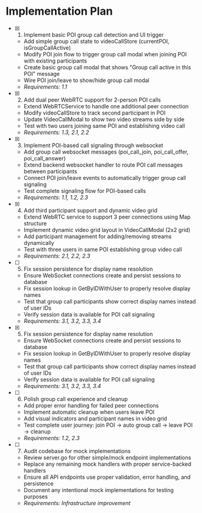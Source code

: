 # Implementation Plan

- [x] 1. Implement basic POI group call detection and UI trigger
  - Add simple group call state to videoCallStore (currentPOI, isGroupCallActive)
  - Modify POI join flow to trigger group call modal when joining POI with existing participants
  - Create basic group call modal that shows "Group call active in this POI" message
  - Wire POI join/leave to show/hide group call modal
  - _Requirements: 1.1_

- [x] 2. Add dual peer WebRTC support for 2-person POI calls
  - Extend WebRTCService to handle one additional peer connection
  - Modify videoCallStore to track second participant in POI
  - Update VideoCallModal to show two video streams side by side
  - Test with two users joining same POI and establishing video call
  - _Requirements: 1.3, 2.1, 2.2_

- [x] 3. Implement POI-based call signaling through websocket
  - Add group call websocket messages (poi_call_join, poi_call_offer, poi_call_answer)
  - Extend backend websocket handler to route POI call messages between participants
  - Connect POI join/leave events to automatically trigger group call signaling
  - Test complete signaling flow for POI-based calls
  - _Requirements: 1.1, 1.2, 2.3_

- [x] 4. Add third participant support and dynamic video grid
  - Extend WebRTC service to support 3 peer connections using Map structure
  - Implement dynamic video grid layout in VideoCallModal (2x2 grid)
  - Add participant management for adding/removing streams dynamically
  - Test with three users in same POI establishing group video call
  - _Requirements: 2.1, 2.2, 2.3_

- [ ] 5. Fix session persistence for display name resolution
  - Ensure WebSocket connections create and persist sessions to database
  - Fix session lookup in GetByIDWithUser to properly resolve display names
  - Test that group call participants show correct display names instead of user IDs
  - Verify session data is available for POI call signaling
  - _Requirements: 3.1, 3.2, 3.3, 3.4_

- [x] 5. Fix session persistence for display name resolution
  - Ensure WebSocket connections create and persist sessions to database
  - Fix session lookup in GetByIDWithUser to properly resolve display names
  - Test that group call participants show correct display names instead of user IDs
  - Verify session data is available for POI call signaling
  - _Requirements: 3.1, 3.2, 3.3, 3.4_

- [ ] 6. Polish group call experience and cleanup
  - Add proper error handling for failed peer connections
  - Implement automatic cleanup when users leave POI
  - Add visual indicators and participant names in video grid
  - Test complete user journey: join POI → auto group call → leave POI → cleanup
  - _Requirements: 1.2, 2.3_

- [ ] 7. Audit codebase for mock implementations
  - Review server.go for other simple/mock endpoint implementations
  - Replace any remaining mock handlers with proper service-backed handlers
  - Ensure all API endpoints use proper validation, error handling, and persistence
  - Document any intentional mock implementations for testing purposes
  - _Requirements: Infrastructure improvement_